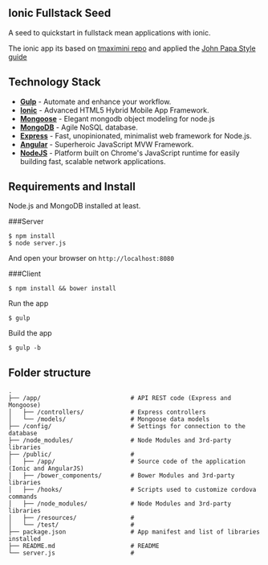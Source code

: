 ## Ionic Fullstack Seed

A seed to quickstart in fullstack mean applications with ionic.

The ionic app its based on [tmaximini repo](https://github.com/tmaximini/ionic-gulp-seed) and
applied the [John Papa Style guide](https://github.com/johnpapa/angular-styleguide/blob/master/a1/README.md)

## Technology Stack

* **[Gulp](http://gulpjs.com/)** - Automate and enhance your workflow.
* **[Ionic](http://ionicframework.com/)** - Advanced HTML5 Hybrid Mobile App Framework.
* **[Mongoose](http://mongoosejs.com/)** - Elegant mongodb object modeling for node.js
* **[MongoDB](https://www.mongodb.com/)** - Agile NoSQL database.
* **[Express](http://expressjs.com/)** - Fast, unopinionated, minimalist web framework for Node.js.
* **[Angular](https://angularjs.org/)** - Superheroic JavaScript MVW Framework.
* **[NodeJS](https://nodejs.org/)** - Platform built on Chrome's JavaScript runtime for easily building fast, scalable network applications.

## Requirements and Install

Node.js and MongoDB installed at least.

###Server

```
$ npm install
$ node server.js
```
And open your browser on `http://localhost:8080`

###Client

```
$ npm install && bower install
```

Run the app
```
$ gulp
```

Build the app
```
$ gulp -b
```

## Folder structure

```
.
├── /app/                         # API REST code (Express and Mongoose)
│   ├── /controllers/             # Express controllers
│   └── /models/                  # Mongoose data models
├── /config/                      # Settings for connection to the database
├── /node_modules/                # Node Modules and 3rd-party libraries
├── /public/                      #
│   ├── /app/                     # Source code of the application (Ionic and AngularJS)
│   ├── /bower_components/        # Bower Modules and 3rd-party libraries
│   ├── /hooks/                   # Scripts used to customize cordova commands
│   ├── /node_modules/            # Node Modules and 3rd-party libraries
│   ├── /resources/               #
│   └── /test/                    #
├── package.json                  # App manifest and list of libraries installed
├── README.md                     # README
└── server.js                     #
```
